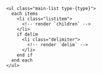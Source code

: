 
```svelte label="markup/css structure"
<ul class="main-list type-{type}">
  each items
    <li class="listitem">
      <!-- render `children` -->
    </li>
    if delim
      <li class="delimiter">
        <!-- render `delim` -->
      </li>
    end if
  end each
</ul>  
```
